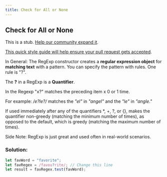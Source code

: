 ```yaml
---
title: Check for All or None
---
```

## Check for All or None

This is a stub. <a href='https://github.com/freecodecamp/guides/tree/master/src/pages/certifications/javascript-algorithms-and-data-structures/regular-expressions/check-for-all-or-none/index.md' target='_blank' rel='nofollow'>Help our community expand it</a>.

<a href='https://github.com/freecodecamp/guides/blob/master/README.md' target='_blank' rel='nofollow'>This quick style guide will help ensure your pull request gets accepted</a>.

<!-- The article goes here, in GitHub-flavored Markdown. Feel free to add YouTube videos, images, and CodePen/JSBin embeds  -->


In General:
The RegExp constructor creates a __regular expression object__ for __matching text__ with a pattern. You can specify the pattern with rules. One rule is "?".

The __?__ in a RegExp is a __Quantifier__. 

In the Regexp "x?" matches the preceding item x 0 or 1 time.

For example:
*/e?le?/* matches the *"el"* in *"angel"* and the *"le"* in *"angle."*


If used immediately after any of the quantifiers *, +, ?, or {}, makes the quantifier non-greedy (matching the minimum number of times), as opposed to the default, which is greedy (matching the maximum number of times).


Side Note: RegExp is just great and used often in real-world scenarios. 



### Solution: 

```javascript
let favWord = "favorite";
let favRegex = /favou?rite/; // Change this line
let result = favRegex.test(favWord);
```
